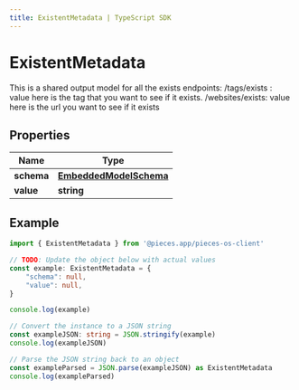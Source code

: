 ```yaml
---
title: ExistentMetadata | TypeScript SDK
---
```



# ExistentMetadata

This is a shared output model for all the exists endpoints: /tags/exists : value here is the tag that you want to see if it exists. /websites/exists: value here is the url you want to see if it exists

## Properties

Name | Type
------------ | -------------
**schema** | [**EmbeddedModelSchema**](EmbeddedModelSchema)
**value** | **string**

## Example

```typescript
import { ExistentMetadata } from '@pieces.app/pieces-os-client'

// TODO: Update the object below with actual values
const example: ExistentMetadata = {
    "schema": null,
    "value": null,
}

console.log(example)

// Convert the instance to a JSON string
const exampleJSON: string = JSON.stringify(example)
console.log(exampleJSON)

// Parse the JSON string back to an object
const exampleParsed = JSON.parse(exampleJSON) as ExistentMetadata
console.log(exampleParsed)
```


